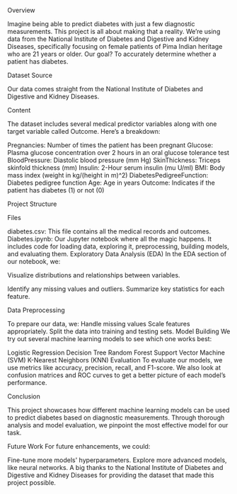 Overview

Imagine being able to predict diabetes with just a few diagnostic measurements. This project is all about making that a reality. We’re using data from the National Institute of Diabetes and Digestive and Kidney Diseases, specifically focusing on female patients of Pima Indian heritage who are 21 years or older. Our goal? To accurately determine whether a patient has diabetes.

Dataset Source

Our data comes straight from the National Institute of Diabetes and Digestive and Kidney Diseases.

Content

The dataset includes several medical predictor variables along with one target variable called Outcome. Here’s a breakdown:

Pregnancies: Number of times the patient has been pregnant
Glucose: Plasma glucose concentration over 2 hours in an oral glucose tolerance test
BloodPressure: Diastolic blood pressure (mm Hg)
SkinThickness: Triceps skinfold thickness (mm)
Insulin: 2-Hour serum insulin (mu U/ml)
BMI: Body mass index (weight in kg/(height in m)^2)
DiabetesPedigreeFunction: Diabetes pedigree function
Age: Age in years
Outcome: Indicates if the patient has diabetes (1) or not (0)

Project Structure

Files

diabetes.csv: This file contains all the medical records and outcomes.
Diabetes.ipynb: Our Jupyter notebook where all the magic happens. It includes code for loading data, exploring it, preprocessing, building models, and evaluating them.
Exploratory Data Analysis (EDA)
In the EDA section of our notebook, we:

Visualize distributions and relationships between variables.

Identify any missing values and outliers.
Summarize key statistics for each feature.

Data Preprocessing


To prepare our data, we:
Handle missing values
Scale features appropriately.
Split the data into training and testing sets.
Model Building
We try out several machine learning models to see which one works best:

Logistic Regression
Decision Tree
Random Forest
Support Vector Machine (SVM)
K-Nearest Neighbors (KNN)
Evaluation
To evaluate our models, we use metrics like accuracy, precision, recall, and F1-score. We also look at confusion matrices and ROC curves to get a better picture of each model’s performance.

Conclusion


This project showcases how different machine learning models can be used to predict diabetes based on diagnostic measurements. Through thorough analysis and model evaluation, we pinpoint the most effective model for our task.

Future Work
For future enhancements, we could:

Fine-tune more models' hyperparameters.
Explore more advanced models, like neural networks.
A big thanks to the National Institute of Diabetes and Digestive and Kidney Diseases for providing the dataset that made this project possible.
